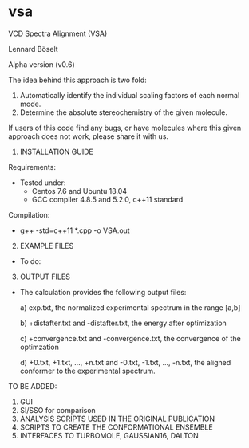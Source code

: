 # vsa


VCD Spectra Alignment (VSA)

Lennard Böselt

Alpha version (v0.6)

The idea behind this approach is two fold:
1. Automatically identify the individual scaling factors of each normal mode. 
2. Determine the absolute stereochemistry of the given molecule.

If users of this code find any bugs, or have molecules where this given approach does not work, please share it with us.


  1. INSTALLATION GUIDE

  Requirements:
  - Tested under:
    - Centos 7.6 and Ubuntu 18.04
    - GCC compiler 4.8.5 and 5.2.0, c++11 standard

  Compilation:
  - g++ -std=c++11 *.cpp -o VSA.out
  
  2. EXAMPLE FILES
  - To do:
  3. OUTPUT FILES
  - The calculation provides the following output files:
  
    a) exp.txt, the normalized experimental spectrum in the range [a,b]
    
    b) +distafter.txt and -distafter.txt, the energy after optimization
    
    c) +convergence.txt and -convergence.txt, the convergence of the optimzation
    
    d) +0.txt, +1.txt, ..., +n.txt and -0.txt, -1.txt, ..., -n.txt, the aligned conformer to the experimental spectrum.
    
    
TO BE ADDED:
1. GUI
2. SI/SSO for comparison
3. ANALYSIS SCRIPTS USED IN THE ORIGINAL PUBLICATION
4. SCRIPTS TO CREATE THE CONFORMATIONAL ENSEMBLE
5. INTERFACES TO TURBOMOLE, GAUSSIAN16, DALTON
